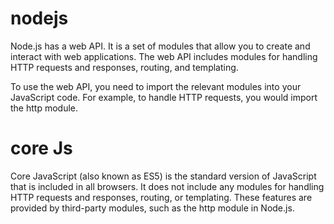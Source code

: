 # nodejs

Node.js has a web API. It is a set of modules that allow you to create and interact with web applications. The web API includes modules for handling HTTP requests and responses, routing, and templating.

To use the web API, you need to import the relevant modules into your JavaScript code. For example, to handle HTTP requests, you would import the http module.

# core Js

Core JavaScript (also known as ES5) is the standard version of JavaScript that is included in all browsers. It does not include any modules for handling HTTP requests and responses, routing, or templating. These features are provided by third-party modules, such as the http module in Node.js.

